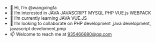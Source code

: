 - 👋 Hi, I’m @wangxingfa
- 👀 I’m interested in JAVA JAVASCRIPT MYSQL PHP VUE.js WEBPACK
- 🌱 I’m currently learning JAVA VUE.JS
- 💞️ I’m looking to collaborate on PHP development ,java development, javascript develoment,pmp 
- 📫 Welcome to reach me at 935466680@qq.com

<!---
wangxingfa/wangxingfa is a ✨ special ✨ repository because its `README.md` (this file) appears on your GitHub profile.
You can click the Preview link to take a look at your changes.
--->
